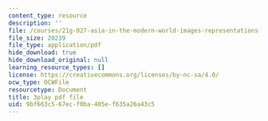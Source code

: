 ```yaml
---
content_type: resource
description: ''
file: /courses/21g-027-asia-in-the-modern-world-images-representations-fall-2016/9bf663c567ecf0ba405ef635a26a43c5_1801229.pdf
file_size: 20239
file_type: application/pdf
hide_download: true
hide_download_original: null
learning_resource_types: []
license: https://creativecommons.org/licenses/by-nc-sa/4.0/
ocw_type: OCWFile
resourcetype: Document
title: 3play pdf file
uid: 9bf663c5-67ec-f0ba-405e-f635a26a43c5
---
```

